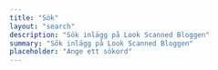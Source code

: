 ```yaml
---
title: "Sök"
layout: "search"
description: "Sök inlägg på Look Scanned Bloggen"
summary: "Sök inlägg på Look Scanned Bloggen"
placeholder: "Ange ett sökord"
---
```

